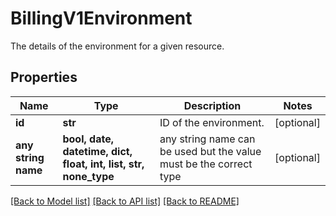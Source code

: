 # BillingV1Environment

The details of the environment for a given resource. 

## Properties
Name | Type | Description | Notes
------------ | ------------- | ------------- | -------------
**id** | **str** | ID of the environment. | [optional] 
**any string name** | **bool, date, datetime, dict, float, int, list, str, none_type** | any string name can be used but the value must be the correct type | [optional]

[[Back to Model list]](../README.md#documentation-for-models) [[Back to API list]](../README.md#documentation-for-api-endpoints) [[Back to README]](../README.md)



